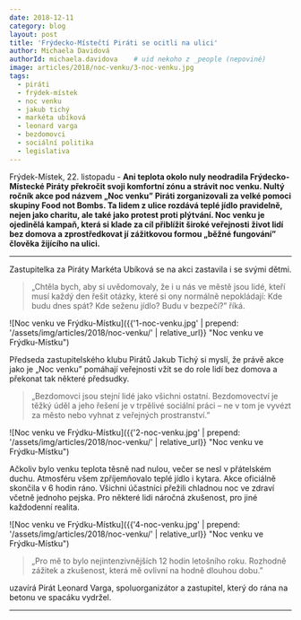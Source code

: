 ```yaml
---
date: 2018-12-11
category: blog
layout: post
title: 'Frýdecko-Místečtí Piráti se ocitli na ulici'
author: Michaela Davidová
authorId: michaela.davidova    # uid nekoho z _people (nepoviné)
image: articles/2018/noc-venku/3-noc-venku.jpg
tags:
  - piráti
  - frýdek-místek
  - noc venku
  - jakub tichý
  - markéta ubíková
  - leonard varga
  - bezdomovci
  - sociální politika
  - legislativa
---
```

Frýdek-Místek, 22. listopadu - **Ani teplota okolo nuly neodradila Frýdecko-Místecké Piráty překročit svoji komfortní zónu a strávit noc venku. Nultý ročník akce pod názvem „Noc venku” Piráti zorganizovali za velké pomoci skupiny Food not Bombs. Ta lidem z ulice rozdává teplé jídlo pravidelně, nejen jako charitu, ale také jako protest proti plýtvání. Noc venku je ojedinělá kampaň, která si klade za cíl přiblížit široké veřejnosti život lidí bez domova a zprostředkovat jí zážitkovou formou „běžné fungování” člověka žijícího na ulici.**

<hr>

Zastupitelka za Piráty Markéta Ubíková se na akci zastavila i se svými dětmi.
>„Chtěla bych, aby si uvědomovaly, že i u nás ve městě jsou lidé, kteří musí každý den řešit otázky, které si ony normálně nepokládají: Kde budu dnes spát? Kde seženu jídlo? Budu v bezpečí?” říká.

![Noc venku ve Frýdku-Místku]({{'1-noc-venku.jpg' | prepend: '/assets/img/articles/2018/noc-venku/' | relative_url}} "Noc venku ve Frýdku-Místku")

Předseda zastupitelského klubu Pirátů Jakub Tichý si myslí, že právě akce jako je „Noc venku” pomáhají veřejnosti vžít se do role lidí bez domova a překonat tak některé předsudky.
>„Bezdomovci jsou stejní lidé jako všichni ostatní. Bezdomovectví je těžký úděl a jeho řešení je v trpělivé sociální práci – ne v tom je vyvézt za město nebo vyhnat z veřejných prostranství.”

![Noc venku ve Frýdku-Místku]({{'2-noc-venku.jpg' | prepend: '/assets/img/articles/2018/noc-venku/' | relative_url}} "Noc venku ve Frýdku-Místku")

Ačkoliv bylo venku teplota těsně nad nulou, večer se nesl v přátelském duchu. Atmosféru všem zpříjemňovalo teplé jídlo i kytara. Akce oficiálně skončila v 6 hodin ráno. Všichni účastníci přežili chladnou noc ve zdraví včetně jednoho pejska. Pro některé lidi náročná zkušenost, pro jiné každodenní realita.

![Noc venku ve Frýdku-Místku]({{'4-noc-venku.jpg' | prepend: '/assets/img/articles/2018/noc-venku/' | relative_url}} "Noc venku ve Frýdku-Místku")

>„Pro mě to bylo nejintenzivnějších 12 hodin letošního roku. Rozhodně zážitek a zkušenost, která mě ovlivní na hodně dlouhou dobu.”

uzavírá Pirát Leonard Varga, spoluorganizátor a zastupitel, který do rána na betonu ve spacáku vydržel.

- - -
